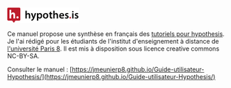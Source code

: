 ![](img/hypothesislogomark.png)

Ce manuel propose une synthèse en français des [tutoriels pour hypothesis](https://web.hypothes.is/help-categories/tutorials/). Je l'ai rédigé pour les étudiants de l'institut d'enseignement à distance de [l'université Paris 8](https://www.univ-paris8.fr/). Il est mis à disposition sous licence creative commons NC-BY-SA.

Consulter le manuel : [https://jmeunierp8.github.io/Guide-utilisateur-Hypothesis/](https://jmeunierp8.github.io/Guide-utilisateur-Hypothesis/)
